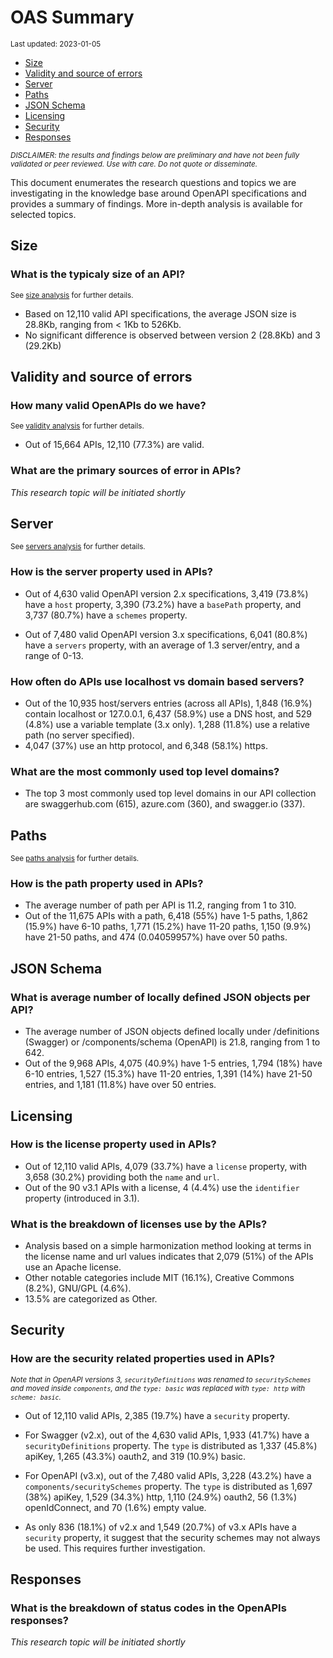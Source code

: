 OAS Summary
================
<sup>Last updated: 2023-01-05</sup>

- <a href="#size" id="toc-size">Size</a>
- <a href="#validity-and-source-of-errors"
  id="toc-validity-and-source-of-errors">Validity and source of errors</a>
- <a href="#server" id="toc-server">Server</a>
- <a href="#paths" id="toc-paths">Paths</a>
- <a href="#json-schema" id="toc-json-schema">JSON Schema</a>
- <a href="#licensing" id="toc-licensing">Licensing</a>
- <a href="#security" id="toc-security">Security</a>
- <a href="#responses" id="toc-responses">Responses</a>

<sup>*DISCLAIMER: the results and findings below are preliminary and
have not been fully validated or peer reviewed. Use with care. Do not
quote or disseminate.*</sup>

This document enumerates the research questions and topics we are
investigating in the knowledge base around OpenAPI specifications and
provides a summary of findings. More in-depth analysis is available for
selected topics.

## Size

### What is the typicaly size of an API?

<sup>See [size analysis](oas_size.md) for further details.<sup>

- Based on 12,110 valid API specifications, the average JSON size is
  28.8Kb, ranging from \< 1Kb to 526Kb.
- No significant difference is observed between version 2 (28.8Kb) and 3
  (29.2Kb)

## Validity and source of errors

### How many valid OpenAPIs do we have?

<sup>See [validity analysis](oas_validity.md) for further details.<sup>

- Out of 15,664 APIs, 12,110 (77.3%) are valid.

### What are the primary sources of error in APIs?

*This research topic will be initiated shortly*

## Server

<sup>See [servers analysis](oas_servers.md) for further details.</sup>

### How is the server property used in APIs?

- Out of 4,630 valid OpenAPI version 2.x specifications, 3,419 (73.8%)
  have a `host` property, 3,390 (73.2%) have a `basePath` property, and
  3,737 (80.7%) have a `schemes` property.

- Out of 7,480 valid OpenAPI version 3.x specifications, 6,041 (80.8%)
  have a `servers` property, with an average of 1.3 server/entry, and a
  range of 0-13.

### How often do APIs use localhost vs domain based servers?

- Out of the 10,935 host/servers entries (across all APIs), 1,848
  (16.9%) contain localhost or 127.0.0.1, 6,437 (58.9%) use a DNS host,
  and 529 (4.8%) use a variable template (3.x only). 1,288 (11.8%) use a
  relative path (no server specified).
- 4,047 (37%) use an http protocol, and 6,348 (58.1%) https.

### What are the most commonly used top level domains?

- The top 3 most commonly used top level domains in our API collection
  are swaggerhub.com (615), azure.com (360), and swagger.io (337).

## Paths

<sup>See [paths analysis](oas_paths.md) for further details.</sup>

### How is the path property used in APIs?

- The average number of path per API is 11.2, ranging from 1 to 310.
- Out of the 11,675 APIs with a path, 6,418 (55%) have 1-5 paths, 1,862
  (15.9%) have 6-10 paths, 1,771 (15.2%) have 11-20 paths, 1,150 (9.9%)
  have 21-50 paths, and 474 (0.04059957%) have over 50 paths.

## JSON Schema

### What is average number of locally defined JSON objects per API?

- The average number of JSON objects defined locally under /definitions
  (Swagger) or /components/schema (OpenAPI) is 21.8, ranging from 1 to
  642.
- Out of the 9,968 APIs, 4,075 (40.9%) have 1-5 entries, 1,794 (18%)
  have 6-10 entries, 1,527 (15.3%) have 11-20 entries, 1,391 (14%) have
  21-50 entries, and 1,181 (11.8%) have over 50 entries.

## Licensing

### How is the license property used in APIs?

- Out of 12,110 valid APIs, 4,079 (33.7%) have a `license` property,
  with 3,658 (30.2%) providing both the `name` and `url`.
- Out of the 90 v3.1 APIs with a license, 4 (4.4%) use the `identifier`
  property (introduced in 3.1).

### What is the breakdown of licenses use by the APIs?

- Analysis based on a simple harmonization method looking at terms in
  the license name and url values indicates that 2,079 (51%) of the APIs
  use an Apache license.
- Other notable categories include MIT (16.1%), Creative Commons (8.2%),
  GNU/GPL (4.6%).
- 13.5% are categorized as Other.

## Security

### How are the security related properties used in APIs?

<sup>*Note that in OpenAPI versions 3, `securityDefinitions` was renamed
to `securitySchemes` and moved inside `components`, and the
`type: basic` was replaced with `type: http` with
`scheme: basic`.*</sup>

- Out of 12,110 valid APIs, 2,385 (19.7%) have a `security` property.

- For Swagger (v2.x), out of the 4,630 valid APIs, 1,933 (41.7%) have a
  `securityDefinitions` property. The `type` is distributed as 1,337
  (45.8%) apiKey, 1,265 (43.3%) oauth2, and 319 (10.9%) basic.

- For OpenAPI (v3.x), out of the 7,480 valid APIs, 3,228 (43.2%) have a
  `components/securitySchemes` property. The `type` is distributed as
  1,697 (38%) apiKey, 1,529 (34.3%) http, 1,110 (24.9%) oauth2, 56
  (1.3%) openIdConnect, and 70 (1.6%) empty value.

- As only 836 (18.1%) of v2.x and 1,549 (20.7%) of v3.x APIs have a
  `security` property, it suggest that the security schemes may not
  always be used. This requires further investigation.

## Responses

### What is the breakdown of status codes in the OpenAPIs responses?

*This research topic will be initiated shortly*
